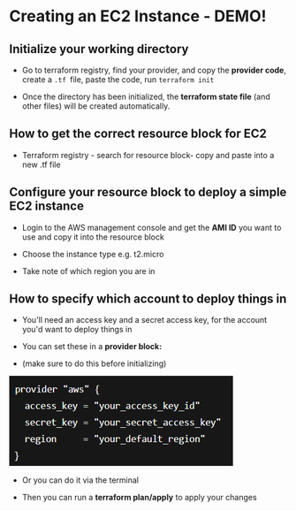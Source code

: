 # **Creating an EC2 Instance - DEMO!**

**Initialize your working directory**
---
- Go to terraform registry, find your provider, and copy the **provider code**, create a `.tf `file, paste the code, run `terraform init`

- Once the directory has been initialized, the **terraform state file** (and other files) will be created automatically.

**How to get the correct resource block for EC2**
---
- Terraform registry - search for resource block- copy and paste into a new .tf file

**Configure your resource block to deploy a simple EC2 instance**
---
- Login to the AWS management console and get the **AMI ID** you want to use and copy it into the resource block

- Choose the instance type e.g. t2.micro

- Take note of which region you are in

**How to specify which account to deploy things in**
---
- You'll need an access key and a secret access key, for the account you'd want to deploy things in

- You can set these in a **provider block:** 
- (make sure to do this before initializing)

![alt text](../Screenshots/image-3.png)

- Or you can do it via the terminal 

- Then you can run a **terraform plan/apply** to apply your changes

